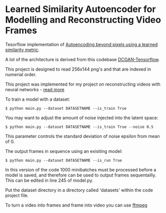 Learned Similarity Autoencoder for Modelling and Reconstructing Video Frames
==============================

Tesorflow implementation of [Autoencoding beyond pixels using a learned similarity metric](http://arxiv.org/abs/1512.09300). 

A lot of the architecture is derived from this codebase [DCGAN-Tensorflow](https://github.com/carpedm20/DCGAN-tensorflow).

This project is designed to read 256x144 png's and that are indexed in numerial order.

This project was implemented for my project on reconstructing videos with neural networks - [read more](http://terencebroad.com/autoencodingbladerunner.html)


To train a model with a dataset:

    $ python main.py --dataset DATASETNAME --is_train True 

You may want to adjust the amount of noise injected into the latent space:

    $ python main.py --dataset DATASETNAME --is_train True --noise 0.5

This parameter controls the standard deviation of noise epsilon from mean of 0.

The output frames in sequence using an exisiting model:

    $ python main.py --dataset DATASETNAME --is_run True 

In this version of the code 1000 minibatches must be processed before a model is saved, and therefore can be used to output frames sequentailly. This can be edited in line 245 of model.py.

Put the dataset directory in a directory called 'datasets' within the code project file.

To turn a video into frames and frame into video you can use [ffmpeg](https://ffmpeg.org/)


